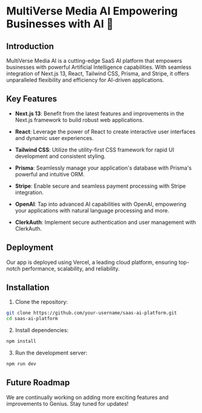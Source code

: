 # MultiVerse Media AI Empowering Businesses with AI 🚀

## Introduction

MultiVerse Media AI is a cutting-edge SaaS AI platform that empowers businesses with powerful Artificial Intelligence capabilities. With seamless integration of Next.js 13, React, Tailwind CSS, Prisma, and Stripe, it  offers unparalleled flexibility and efficiency for AI-driven applications.

## Key Features

- **Next.js 13**: Benefit from the latest features and improvements in the Next.js framework to build robust web applications.

- **React**: Leverage the power of React to create interactive user interfaces and dynamic user experiences.

- **Tailwind CSS**: Utilize the utility-first CSS framework for rapid UI development and consistent styling.

- **Prisma**: Seamlessly manage your application's database with Prisma's powerful and intuitive ORM.

- **Stripe**: Enable secure and seamless payment processing with Stripe integration.

- **OpenAI**: Tap into advanced AI capabilities with OpenAI, empowering your applications with natural language processing and more.

- **ClerkAuth**: Implement secure authentication and user management with ClerkAuth.

## Deployment

Our app is deployed using Vercel, a leading cloud platform, ensuring top-notch performance, scalability, and reliability.

## Installation

1. Clone the repository:

```bash
git clone https://github.com/your-username/saas-ai-platform.git
cd saas-ai-platform

```

2. Install dependencies:

```bash
npm install
```

3. Run the development server:

```bash
npm run dev
```

## Future Roadmap

We are continually working on adding more exciting features and improvements to Genius. Stay tuned for updates!

